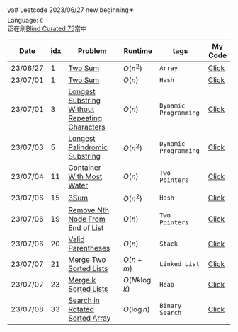 ya# Leetcode
2023/06/27 new beginning✴️<br>
Language: `C`<br>
正在刷[Blind Curated 75](https://leetcode.com/list/xoqag3yj/)當中

|Date|idx|Problem|Runtime|tags|My Code|
|----|---|-------|-------|----|-------|
|23/06/27|1|[Two Sum](https://leetcode.com/problems/two-sum/?envType=list&envId=rapfhont)|$O(n^2)$|`Array`|[Click](https://github.com/sleeping-psystudent/Leetcode/blob/main/Blind%20Curated%2075/Two%20Sum%20(Brute).c)|
|23/07/01|1|[Two Sum](https://leetcode.com/problems/two-sum/?envType=list&envId=rapfhont)|$O(n)$|`Hash`|[Click](https://github.com/sleeping-psystudent/Leetcode/blob/main/Blind%20Curated%2075/Two%20Sum%20(Hash).c)|
|23/07/01|3|[Longest Substring Without Repeating Characters](https://leetcode.com/problems/longest-substring-without-repeating-characters/?envType=list&envId=rapfhont)|$O(n)$|`Dynamic Programming`|[Click](https://github.com/sleeping-psystudent/Leetcode/blob/main/Blind%20Curated%2075/Longest%20Substring%20Without%20Repeating%20Characters.c)|
|23/07/03|5|[Longest Palindromic Substring](https://leetcode.com/problems/longest-palindromic-substring/description/?envType=list&envId=rapfhont)|$O(n^2)$|`Dynamic Programming`|[Click](https://github.com/sleeping-psystudent/Leetcode/blob/main/Blind%20Curated%2075/Longest%20Palindromic%20Substring.c)|
|23/07/04|11|[Container With Most Water](https://leetcode.com/problems/container-with-most-water/description/?envType=list&envId=rapfhont)|$O(n)$|`Two Pointers`|[Click](https://github.com/sleeping-psystudent/Leetcode/blob/main/Blind%20Curated%2075/Container%20With%20Most%20Water.c)|
|23/07/06|15|[3Sum](https://leetcode.com/problems/3sum/description/?envType=list&envId=rapfhont)|$O(n^2)$|`Hash`|[Click](https://github.com/sleeping-psystudent/Leetcode/blob/main/Blind%20Curated%2075/3Sum.c)|
|23/07/06|19|[Remove Nth Node From End of List](https://leetcode.com/problems/remove-nth-node-from-end-of-list/description/)|$O(n)$|`Two Pointers`|[Click](https://github.com/sleeping-psystudent/Leetcode/blob/main/Blind%20Curated%2075/Remove%20Nth%20Node%20From%20End%20of%20List.c)|
|23/07/06|20|[Valid Parentheses](https://leetcode.com/problems/valid-parentheses/description/?envType=list&envId=rapfhont)|$O(n)$|`Stack`|[Click](https://github.com/sleeping-psystudent/Leetcode/blob/main/Blind%20Curated%2075/Valid%20Parentheses.c)|
|23/07/07|21|[Merge Two Sorted Lists](https://leetcode.com/problems/merge-two-sorted-lists/submissions/987943168/?envType=list&envId=rapfhont)|$O(n+m)$|`Linked List`|[Click](https://github.com/sleeping-psystudent/Leetcode/blob/main/Blind%20Curated%2075/Merge%20Two%20Sorted%20Lists.c)|
|23/07/07|23|[Merge k Sorted Lists](https://leetcode.com/problems/merge-k-sorted-lists/description/?envType=list&envId=rapfhont)|$O(Nk\log k)$|`Heap`|[Click](https://github.com/sleeping-psystudent/Leetcode/blob/main/Blind%20Curated%2075/Merge%20k%20Sorted%20Lists.c)|
|23/07/08|33|[Search in Rotated Sorted Array](https://leetcode.com/problems/search-in-rotated-sorted-array/description/?envType=list&envId=rapfhont)|$O(\log n)$|`Binary Search`|[Click](https://github.com/sleeping-psystudent/Leetcode/blob/main/Blind%20Curated%2075/Search%20in%20Rotated%20Sorted%20Array.c)|
